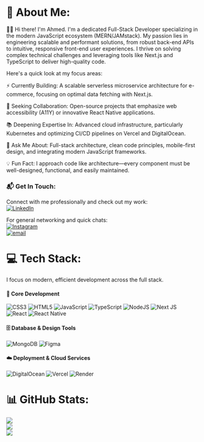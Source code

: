 # 💫 About Me:
👨‍💻 Hi there! I'm Ahmed.
I'm a dedicated Full-Stack Developer specializing in the modern JavaScript ecosystem (MERN/JAMstack). My passion lies in engineering scalable and performant solutions, from robust back-end APIs to intuitive, responsive front-end user experiences. I thrive on solving complex technical challenges and leveraging tools like Next.js and TypeScript to deliver high-quality code.

Here's a quick look at my focus areas:

⚡ Currently Building: A scalable serverless microservice architecture for e-commerce, focusing on optimal data fetching with Next.js.

🤝 Seeking Collaboration: Open-source projects that emphasize web accessibility (A11Y) or innovative React Native applications.

📚 Deepening Expertise In: Advanced cloud infrastructure, particularly Kubernetes and optimizing CI/CD pipelines on Vercel and DigitalOcean.

💬 Ask Me About: Full-stack architecture, clean code principles, mobile-first design, and integrating modern JavaScript frameworks.

💡 Fun Fact: I approach code like architecture—every component must be well-designed, functional, and easily maintained.

### 📬 Get In Touch:

Connect with me professionally and check out my work:<br/>
[![LinkedIn](https://img.shields.io/badge/LinkedIn-%230077B5.svg?logo=linkedin&logoColor=white)](https://linkedin.com/in/naveed-ahmed-981763320) 


For general networking and quick chats:<br/>
[![Instagram](https://img.shields.io/badge/Instagram-%23E4405F.svg?logo=Instagram&logoColor=white)](https://instagram.com/justtt_nav__) <br/>[![email](https://img.shields.io/badge/Email-D14836?logo=gmail&logoColor=white)](mailto:naveedahmed151106@gmail.com) 

# 💻 Tech Stack:

I focus on modern, efficient development across the full stack.

#### 🚀 Core Development
![CSS3](https://img.shields.io/badge/css3-%231572B6.svg?style=for-the-badge&logo=css3&logoColor=white) ![HTML5](https://img.shields.io/badge/html5-%23E34F26.svg?style=for-the-badge&logo=html5&logoColor=white) ![JavaScript](https://img.shields.io/badge/javascript-%23323330.svg?style=for-the-badge&logo=javascript&logoColor=%23F7DF1E) ![TypeScript](https://img.shields.io/badge/typescript-%23007ACC.svg?style=for-the-badge&logo=typescript&logoColor=white) ![NodeJS](https://img.shields.io/badge/node.js-6DA55F?style=for-the-badge&logo=node.js&logoColor=white) ![Next JS](https://img.shields.io/badge/Next-black?style=for-the-badge&logo=next.js&logoColor=white) ![React](https://img.shields.io/badge/react-%2320232a.svg?style=for-the-badge&logo=react&logoColor=%2361DAFB) ![React Native](https://img.shields.io/badge/react_native-%2320232a.svg?style=for-the-badge&logo=react&logoColor=%2361DAFB) <br/> 

#### 🗄️ Database & Design Tools <br/>
![MongoDB](https://img.shields.io/badge/MongoDB-%234ea94b.svg?style=for-the-badge&logo=mongodb&logoColor=white) ![Figma](https://img.shields.io/badge/figma-%23F24E1E.svg?style=for-the-badge&logo=figma&logoColor=white) 

#### ☁️ Deployment & Cloud Services
![DigitalOcean](https://img.shields.io/badge/DigitalOcean-%230167ff.svg?style=for-the-badge&logo=digitalOcean&logoColor=white) ![Vercel](https://img.shields.io/badge/vercel-%23000000.svg?style=for-the-badge&logo=vercel&logoColor=white) ![Render](https://img.shields.io/badge/Render-%46E3B7.svg?style=for-the-badge&logo=render&logoColor=white)
# 📊 GitHub Stats:
![](https://github-readme-stats.vercel.app/api?username=Ahmed&theme=radical&hide_border=false&include_all_commits=false&count_private=false)<br/>
![](https://nirzak-streak-stats.vercel.app/?user=Ahmed&theme=radical&hide_border=false)<br/>
![](https://github-readme-stats.vercel.app/api/top-langs/?username=Ahmed&theme=radical&hide_border=false&include_all_commits=false&count_private=false&layout=compact)

<!-- Proudly created with GPRM ( https://gprm.itsvg.in ) -->
